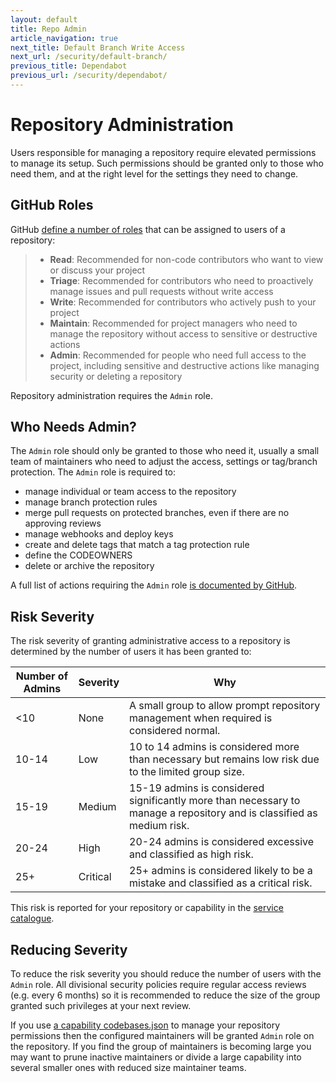 ```yaml
---
layout: default
title: Repo Admin
article_navigation: true
next_title: Default Branch Write Access
next_url: /security/default-branch/
previous_title: Dependabot
previous_url: /security/dependabot/
---
```


# Repository Administration

Users responsible for managing a repository require elevated permissions to manage its setup. Such permissions should be granted only to those who need them, and at the right level for the settings they need to change.

## GitHub Roles

GitHub [define a number of roles][gh-roles] that can be assigned to users of a repository:

> - **Read**: Recommended for non-code contributors who want to view or discuss your project
> - **Triage**: Recommended for contributors who need to proactively manage issues and pull requests without write access
> - **Write**: Recommended for contributors who actively push to your project
> - **Maintain**: Recommended for project managers who need to manage the repository without access to sensitive or destructive actions
> - **Admin**: Recommended for people who need full access to the project, including sensitive and destructive actions like managing security or deleting a repository

Repository administration requires the `Admin` role.

## Who Needs Admin?

The `Admin` role should only be granted to those who need it, usually a small team of maintainers who need to adjust the access, settings or tag/branch protection. The `Admin` role is required to:

- manage individual or team access to the repository
- manage branch protection rules
- merge pull requests on protected branches, even if there are no approving reviews
- manage webhooks and deploy keys
- create and delete tags that match a tag protection rule
- define the CODEOWNERS
- delete or archive the repository

A full list of actions requiring the `Admin` role [is documented by GitHub][gh-roles].

## Risk Severity

The risk severity of granting administrative access to a repository is determined by the number of users it has been granted to:

| Number of Admins | Severity | Why                                                                                                                   |
| ---------------- | -------- | --------------------------------------------------------------------------------------------------------------------- |
| <10              | None     | A small group to allow prompt repository management when required is considered normal.                               |
| 10-14            | Low      | 10 to 14 admins is considered more than necessary but remains low risk due to the limited group size.                 |
| 15-19            | Medium   | 15-19 admins is considered significantly more than necessary to manage a repository and is classified as medium risk. |
| 20-24            | High     | 20-24 admins is considered excessive and classified as high risk.                                                     |
| 25+              | Critical | 25+ admins is considered likely to be a mistake and classified as a critical risk.                                    |

This risk is reported for your repository or capability in the [service catalogue](/catalogue/).

## Reducing Severity

To reduce the risk severity you should reduce the number of users with the `Admin` role. All divisional security policies require regular access reviews (e.g. every 6 months) so it is recommended to reduce the size of the group granted such privileges at your next review.

If you use [a capability codebases.json](/docs/codebases-json/) to manage your repository permissions then the configured maintainers will be granted `Admin` role on the repository. If you find the group of maintainers is becoming large you may want to prune inactive maintainers or divide a large capability into several smaller ones with reduced size maintainer teams.

[gh-roles]: https://docs.github.com/en/organizations/managing-access-to-your-organizations-repositories/repository-roles-for-an-organization
